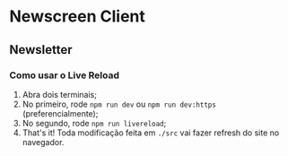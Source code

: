 # Newscreen Client

## Newsletter

### Como usar o Live Reload
1. Abra dois terminais;
1. No primeiro, rode `npm run dev` ou `npm run dev:https` (preferencialmente);
1. No segundo, rode `npm run livereload`;
1. That's it! Toda modificação feita em `./src` vai fazer refresh do site no navegador.
